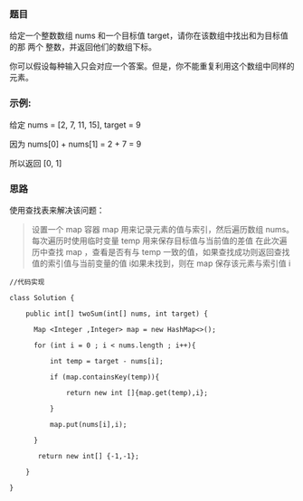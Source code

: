 ### 题目
给定一个整数数组 nums 和一个目标值 target，请你在该数组中找出和为目标值的那 两个 整数，并返回他们的数组下标。

你可以假设每种输入只会对应一个答案。但是，你不能重复利用这个数组中同样的元素。

### 示例:

给定 nums = [2, 7, 11, 15], target = 9

因为 nums[0] + nums[1] = 2 + 7 = 9

所以返回 [0, 1]

### 思路
使用查找表来解决该问题：

>设置一个 map 容器 map 用来记录元素的值与索引，然后遍历数组 nums。
每次遍历时使用临时变量 temp 用来保存目标值与当前值的差值
在此次遍历中查找 map ，查看是否有与 temp 一致的值，如果查找成功则返回查找值的索引值与当前变量的值 i如果未找到，则在 map 保存该元素与索引值 i


```
//代码实现

class Solution {

    public int[] twoSum(int[] nums, int target) {

      Map <Integer ,Integer> map = new HashMap<>();

      for (int i = 0 ; i < nums.length ; i++){

          int temp = target - nums[i];

          if (map.containsKey(temp)){

              return new int []{map.get(temp),i};

          }

          map.put(nums[i],i);

      }

       return new int[] {-1,-1};

    }

}
```


